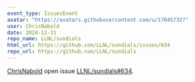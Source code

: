 ```yaml
---
event_type: IssuesEvent
avatar: "https://avatars.githubusercontent.com/u/17845732?"
user: ChrisNabold
date: 2024-12-31
repo_name: LLNL/sundials
html_url: https://github.com/LLNL/sundials/issues/634
repo_url: https://github.com/LLNL/sundials
---
```


<a href='https://github.com/ChrisNabold' target='_blank'>ChrisNabold</a> open issue <a href='https://github.com/LLNL/sundials/issues/634' target='_blank'>LLNL/sundials#634</a>.

<p><title></p><small>I try to compile and link cvRoberts_dns.c from https://github.com/LLNL/sundials/blob/main/examples/cvode/serial/cvRoberts_dns.c....</small><a href='https://github.com/LLNL/sundials/issues/634' target='_blank'>View Comment</a>